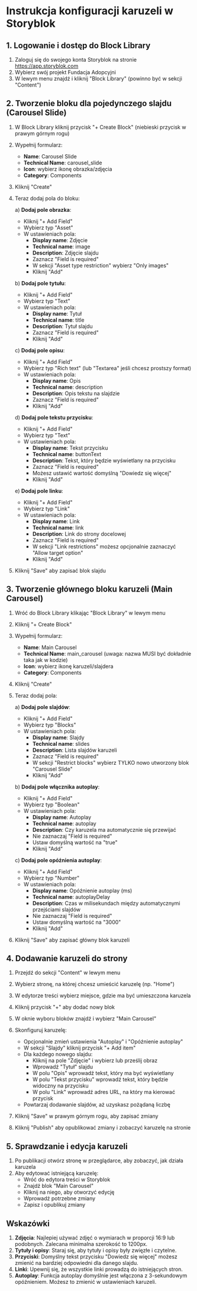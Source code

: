 # Instrukcja konfiguracji karuzeli w Storyblok

## 1. Logowanie i dostęp do Block Library

1. Zaloguj się do swojego konta Storyblok na stronie https://app.storyblok.com
2. Wybierz swój projekt Fundacja Adopcyjni
3. W lewym menu znajdź i kliknij "Block Library" (powinno być w sekcji "Content")

## 2. Tworzenie bloku dla pojedynczego slajdu (Carousel Slide)

1. W Block Library kliknij przycisk "+ Create Block" (niebieski przycisk w prawym górnym rogu)
2. Wypełnij formularz:
   - **Name**: Carousel Slide
   - **Technical Name**: carousel_slide
   - **Icon**: wybierz ikonę obrazka/zdjęcia
   - **Category**: Components
3. Kliknij "Create"
4. Teraz dodaj pola do bloku:

   a) **Dodaj pole obrazka**:

   - Kliknij "+ Add Field"
   - Wybierz typ "Asset"
   - W ustawieniach pola:
     - **Display name**: Zdjęcie
     - **Technical name**: image
     - **Description**: Zdjęcie slajdu
     - Zaznacz "Field is required"
     - W sekcji "Asset type restriction" wybierz "Only images"
     - Kliknij "Add"

   b) **Dodaj pole tytułu**:

   - Kliknij "+ Add Field"
   - Wybierz typ "Text"
   - W ustawieniach pola:
     - **Display name**: Tytuł
     - **Technical name**: title
     - **Description**: Tytuł slajdu
     - Zaznacz "Field is required"
     - Kliknij "Add"

   c) **Dodaj pole opisu**:

   - Kliknij "+ Add Field"
   - Wybierz typ "Rich text" (lub "Textarea" jeśli chcesz prostszy format)
   - W ustawieniach pola:
     - **Display name**: Opis
     - **Technical name**: description
     - **Description**: Opis tekstu na slajdzie
     - Zaznacz "Field is required"
     - Kliknij "Add"

   d) **Dodaj pole tekstu przycisku**:

   - Kliknij "+ Add Field"
   - Wybierz typ "Text"
   - W ustawieniach pola:
     - **Display name**: Tekst przycisku
     - **Technical name**: buttonText
     - **Description**: Tekst, który będzie wyświetlany na przycisku
     - Zaznacz "Field is required"
     - Możesz ustawić wartość domyślną "Dowiedz się więcej"
     - Kliknij "Add"

   e) **Dodaj pole linku**:

   - Kliknij "+ Add Field"
   - Wybierz typ "Link"
   - W ustawieniach pola:
     - **Display name**: Link
     - **Technical name**: link
     - **Description**: Link do strony docelowej
     - Zaznacz "Field is required"
     - W sekcji "Link restrictions" możesz opcjonalnie zaznaczyć "Allow target option"
     - Kliknij "Add"

5. Kliknij "Save" aby zapisać blok slajdu

## 3. Tworzenie głównego bloku karuzeli (Main Carousel)

1. Wróć do Block Library klikając "Block Library" w lewym menu
2. Kliknij "+ Create Block"
3. Wypełnij formularz:
   - **Name**: Main Carousel
   - **Technical Name**: main_carousel (uwaga: nazwa MUSI być dokładnie taka jak w kodzie)
   - **Icon**: wybierz ikonę karuzeli/slajdera
   - **Category**: Components
4. Kliknij "Create"
5. Teraz dodaj pola:

   a) **Dodaj pole slajdów**:

   - Kliknij "+ Add Field"
   - Wybierz typ "Blocks"
   - W ustawieniach pola:
     - **Display name**: Slajdy
     - **Technical name**: slides
     - **Description**: Lista slajdów karuzeli
     - Zaznacz "Field is required"
     - W sekcji "Restrict blocks" wybierz TYLKO nowo utworzony blok "Carousel Slide"
     - Kliknij "Add"

   b) **Dodaj pole włącznika autoplay**:

   - Kliknij "+ Add Field"
   - Wybierz typ "Boolean"
   - W ustawieniach pola:
     - **Display name**: Autoplay
     - **Technical name**: autoplay
     - **Description**: Czy karuzela ma automatycznie się przewijać
     - Nie zaznaczaj "Field is required"
     - Ustaw domyślną wartość na "true"
     - Kliknij "Add"

   c) **Dodaj pole opóźnienia autoplay**:

   - Kliknij "+ Add Field"
   - Wybierz typ "Number"
   - W ustawieniach pola:
     - **Display name**: Opóźnienie autoplay (ms)
     - **Technical name**: autoplayDelay
     - **Description**: Czas w milisekundach między automatycznymi przejściami slajdów
     - Nie zaznaczaj "Field is required"
     - Ustaw domyślną wartość na "3000"
     - Kliknij "Add"

6. Kliknij "Save" aby zapisać główny blok karuzeli

## 4. Dodawanie karuzeli do strony

1. Przejdź do sekcji "Content" w lewym menu
2. Wybierz stronę, na której chcesz umieścić karuzelę (np. "Home")
3. W edytorze treści wybierz miejsce, gdzie ma być umieszczona karuzela
4. Kliknij przycisk "+" aby dodać nowy blok
5. W oknie wyboru bloków znajdź i wybierz "Main Carousel"
6. Skonfiguruj karuzelę:

   - Opcjonalnie zmień ustawienia "Autoplay" i "Opóźnienie autoplay"
   - W sekcji "Slajdy" kliknij przycisk "+ Add item"
   - Dla każdego nowego slajdu:
     - Kliknij na pole "Zdjęcie" i wybierz lub prześlij obraz
     - Wprowadź "Tytuł" slajdu
     - W polu "Opis" wprowadź tekst, który ma być wyświetlany
     - W polu "Tekst przycisku" wprowadź tekst, który będzie widoczny na przycisku
     - W polu "Link" wprowadź adres URL, na który ma kierować przycisk
   - Powtarzaj dodawanie slajdów, aż uzyskasz pożądaną liczbę

7. Kliknij "Save" w prawym górnym rogu, aby zapisać zmiany
8. Kliknij "Publish" aby opublikować zmiany i zobaczyć karuzelę na stronie

## 5. Sprawdzanie i edycja karuzeli

1. Po publikacji otwórz stronę w przeglądarce, aby zobaczyć, jak działa karuzela
2. Aby edytować istniejącą karuzelę:
   - Wróć do edytora treści w Storyblok
   - Znajdź blok "Main Carousel"
   - Kliknij na niego, aby otworzyć edycję
   - Wprowadź potrzebne zmiany
   - Zapisz i opublikuj zmiany

## Wskazówki

1. **Zdjęcia**: Najlepiej używać zdjęć o wymiarach w proporcji 16:9 lub podobnych. Zalecana minimalna szerokość to 1200px.
2. **Tytuły i opisy**: Staraj się, aby tytuły i opisy były zwięzłe i czytelne.
3. **Przyciski**: Domyślny tekst przycisku "Dowiedz się więcej" możesz zmienić na bardziej odpowiedni dla danego slajdu.
4. **Linki**: Upewnij się, że wszystkie linki prowadzą do istniejących stron.
5. **Autoplay**: Funkcja autoplay domyślnie jest włączona z 3-sekundowym opóźnieniem. Możesz to zmienić w ustawieniach karuzeli.
